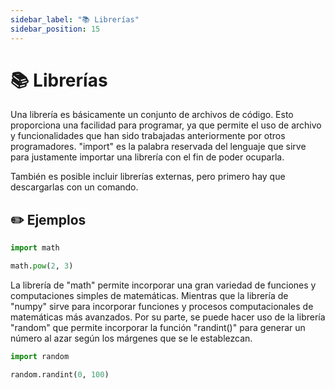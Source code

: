 ```yaml
---
sidebar_label: "📚 Librerías"
sidebar_position: 15
---
```


# 📚 Librerías

Una librería es básicamente un conjunto de archivos de código. Esto proporciona una facilidad para programar, ya que permite el uso de archivo y funcionalidades que han sido trabajadas anteriormente por otros programadores. "import" es la palabra reservada del lenguaje que sirve para justamente importar una librería con el fin de poder ocuparla.

También es posible incluir librerías externas, pero primero hay que descargarlas con un comando.

## ✏️ Ejemplos

```python title="Ejemplo de una librería"
import math

math.pow(2, 3)
```

La librería de "math" permite incorporar una gran variedad de funciones y computaciones simples de matemáticas. Mientras que la librería de "numpy" sirve para incorporar funciones y procesos computacionales de matemáticas más avanzados. Por su parte, se puede hacer uso de la librería "random" que permite incorporar la función "randint()" para generar un número al azar según los márgenes que se le establezcan.

```python title="Ejemplo de la librería random"
import random

random.randint(0, 100)
```

